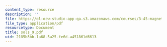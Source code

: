 ```yaml
---
content_type: resource
description: ''
file: https://ol-ocw-studio-app-qa.s3.amazonaws.com/courses/3-45-magnetic-materials-spring-2004/2185b3bb1a685a25fe6da451861d6613_sols_9.pdf
file_type: application/pdf
resourcetype: Document
title: sols_9.pdf
uid: 2185b3bb-1a68-5a25-fe6d-a451861d6613
---
```

